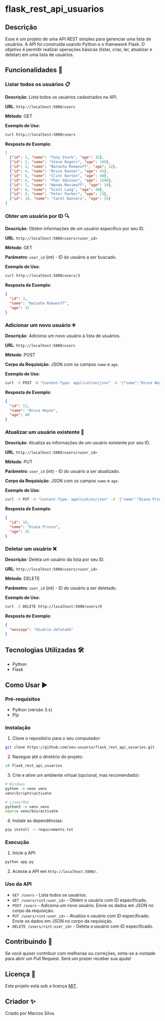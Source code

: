 # flask_rest_api_usuarios

## Descrição

Esse é um projeto de uma API REST simples para gerenciar uma lista de usuários. A API foi construída usando Python e o
framework Flask. O objetivo é permitir realizar operações básicas (listar, criar, ler, atualizar e deletar) em uma lista
de usuários.

## Funcionalidades 🚀

### Listar todos os usuários 📋

**Descrição**: Lista todos os usuários cadastrados na API.

**URL**: `http://localhost:5000/users`

**Método**: GET

**Exemplo de Uso**:

```bash
curl http://localhost:5000/users
```

**Resposta de Exemplo**:

```json
[
  {"id": 1, "name": "Tony Stark", "age": 35},
  {"id": 2, "name": "Steve Rogers", "age": 100},
  {"id": 3, "name": "Natasha Romanoff", "age": 32},
  {"id": 4, "name": "Bruce Banner", "age": 45},
  {"id": 5, "name": "Clint Barton", "age": 40},
  {"id": 6, "name": "Thor Odinson", "age": 1500},
  {"id": 7, "name": "Wanda Maximoff", "age": 29},
  {"id": 8, "name": "Scott Lang", "age": 40},
  {"id": 9, "name": "Peter Parker", "age": 23},
  {"id": 10, "name": "Carol Danvers", "age": 35}
]
```

### Obter um usuário por ID 🔍

**Descrição**: Obtém informações de um usuário específico por seu ID.

**URL**: `http://localhost:5000/users/<user_id>`

**Método**: GET

**Parâmetro**: `user_id` (int) - ID do usuário a ser buscado.

**Exemplo de Uso**:

```bash
curl http://localhost:5000/users/3
```

**Resposta de Exemplo**:

```json
{
  "id": 3,
  "name": "Natasha Romanoff",
  "age": 32
}
```

### Adicionar um novo usuário ➕

**Descrição**: Adiciona um novo usuário à lista de usuários.

**URL**: `http://localhost:5000/users`

**Método**: POST

**Corpo da Requisição**: JSON com os campos `name` e `age`.

**Exemplo de Uso**:

```bash
curl -X POST -H "Content-Type: application/json" -d '{"name":"Bruce Wayne", "age": 40}' http://localhost:5000/users
```

**Resposta de Exemplo**:

```json
{
  "id": 11,
  "name": "Bruce Wayne",
  "age": 40
}
```

### Atualizar um usuário existente 🔄

**Descrição**: Atualiza as informações de um usuário existente por seu ID.

**URL**: `http://localhost:5000/users/<user_id>`

**Método**: PUT

**Parâmetro**: `user_id` (int) - ID do usuário a ser atualizado.

**Corpo da Requisição**: JSON com os campos `name` e `age`.

**Exemplo de Uso**:

```bash
curl -X PUT -H "Content-Type: application/json" -d '{"name":"Diana Prince", "age": 35}' http://localhost:5000/users/10
```

**Resposta de Exemplo**:

```json
{
  "id": 10,
  "name": "Diana Prince",
  "age": 35
}
```

### Deletar um usuário ❌

**Descrição**: Deleta um usuário da lista por seu ID.

**URL**: `http://localhost:5000/users/<user_id>`

**Método**: DELETE

**Parâmetro**: `user_id` (int) - ID do usuário a ser deletado.

**Exemplo de Uso**:

```bash
curl -X DELETE http://localhost:5000/users/9
```

**Resposta de Exemplo**:

```json
{
  "message": "Usuário deletado"
}
```

## Tecnologias Utilizadas 🛠️

- Python
- Flask

## Como Usar ▶️

### Pré-requisitos

- Python (versão 3.x)
- Pip

### Instalação

1. Clone o repositório para o seu computador:

```bash
git clone https://github.com/seu-usuario/flask_rest_api_usuarios.git
```

2. Navegue até o diretório do projeto:

```bash
cd flask_rest_api_usuarios
```

3. Crie e ative um ambiente virtual (opcional, mas recomendado):

```bash
# Windows
python -m venv venv
venv\Scripts\activate

# Linux/Mac
python3 -m venv venv
source venv/bin/activate
```

4. Instale as dependências:

```bash
pip install -r requirements.txt
```

### Execução

1. Inicie a API:

```bash
python app.py
```

2. Acesse a API em `http://localhost:5000/`.

### Uso da API

- `GET /users` - Lista todos os usuários.
- `GET /users/<int:user_id>` - Obtém o usuário com ID especificado.
- `POST /users` - Adiciona um novo usuário. Envie os dados em JSON no corpo da requisição.
- `PUT /users/<int:user_id>` - Atualiza o usuário com ID especificado. Envie os dados em JSON no corpo da requisição.
- `DELETE /users/<int:user_id>` - Deleta o usuário com ID especificado.

## Contribuindo 🤝

Se você quiser contribuir com melhorias ou correções, sinta-se à vontade para abrir um Pull Request. Será um prazer
receber sua ajuda!

## Licença 📜

Este projeto está sob a licença [MIT](LICENSE).

## Criador ✨

Criado por Marcos Silva.
